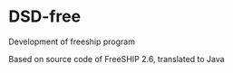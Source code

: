 # DSD-free
Development of freeship program

Based on source code of FreeSHIP 2.6, translated to Java
